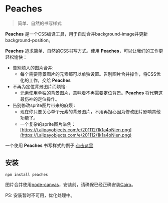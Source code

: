 Peaches 
======
> 简单、自然的书写样式

**Peaches** 是一个CSS编译工具，用于自动合并background-image并更新background-position。  

**Peaches** 追求简单、自然的CSS书写方式。使用 **Peaches**，可以让我们的工作更轻松愉快：

* 告别烦人的图片合并:
    * 每个需要背景图片的元素都可以单独设置。告别图片合并操作，将CSS优化的工作，交给 **Peaches**
* 不再为定位背景图片而烦恼:
    * 元素使用单独的背景图片，意味着不再需要定位背景。**Peaches** 将代劳这最伤神的定位操作。
* 告别修改sprite图片带来的麻烦 :
    * 现在你只要关心单个元素的背景图片，不用再担心因为修改图片影响其他功能了。
    * 一个复杂的sprite图片举例：[https://i.alipayobjects.com/e/201112/1k1a4oNien.png](https://i.alipayobjects.com/e/201112/1k1a4oNien.png)

一个使用 **Peaches** 书写样式的例子:[点击这里](http://sliuqin.github.com/peaches/example/index.html)

## 安装
    npm install peaches

图片合并使用[node-canvas](https://github.com/LearnBoost/node-canvas)，安装前，请确保已经正确安装[Cairo](http://cairographics.org/)。

PS: 安装暂时不可用，优化处理中。